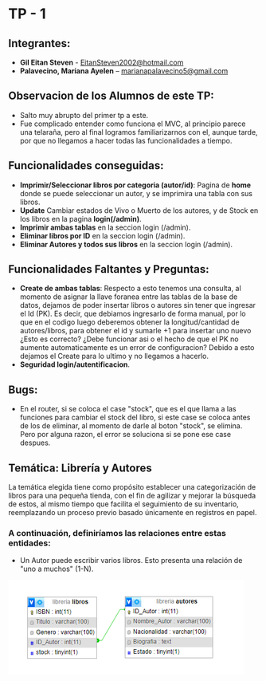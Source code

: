# **TP - 1**

## Integrantes:
- **Gil Eitan Steven** - EitanSteven2002@hotmail.com
- **Palavecino, Mariana Ayelen** – marianapalavecino5@gmail.com

## Observacion de los Alumnos de este TP:
- Salto muy abrupto del primer tp a este.
- Fue complicado entender como funciona el MVC, al principio parece una telaraña, pero al final logramos familiarizarnos con el, aunque tarde, por que no llegamos a hacer todas las funcionalidades a tiempo. 

## Funcionalidades conseguidas:
- **Imprimir/Seleccionar libros por categoria (autor/id)**: Pagina de **home** donde se puede seleccionar un autor, y se imprimira una tabla con sus libros.
- **Update** Cambiar estados de Vivo o Muerto de los autores, y de Stock en los libros en la pagina **login(/admin)**.
- **Imprimir ambas tablas** en la seccion login (/admin).
- **Eliminar libros por ID** en la seccion login (/admin).
- **Eliminar Autores y todos sus libros** en la seccion login (/admin).

## Funcionalidades Faltantes y Preguntas:
- **Create de ambas tablas**: Respecto a esto tenemos una consulta, al momento de asignar la llave foranea entre las tablas de la base de datos, dejamos de poder insertar libros o autores sin tener que ingresar el Id (PK). Es decir, que debiamos ingresarlo de forma manual, por lo que en el codigo luego deberemos obtener la longitud/cantidad de autores/libros, para obtener el id y sumarle +1 para insertar uno nuevo ¿Esto es correcto? ¿Debe funcionar asi o el hecho de que el PK no aumente automaticamente es un error de configuracion? Debido a esto dejamos el Create para lo ultimo y no llegamos a hacerlo.
- **Seguridad login/autentificacion**.

## Bugs:
- En el router, si se coloca el case "stock", que es el que llama a las funciones para cambiar el stock del libro, si este case se coloca antes de los de eliminar, al momento de darle al boton "stock", se elimina. Pero por alguna razon, el error se soluciona si se pone ese case despues.

## Temática: Librería y Autores

La temática elegida tiene como propósito establecer una categorización de libros para una pequeña tienda, con el fin de agilizar y mejorar la búsqueda de estos, al mismo tiempo que facilita el seguimiento de su inventario, reemplazando un proceso previo basado únicamente en registros en papel.

### **A continuación, definiríamos las relaciones entre estas entidades:**

- Un Autor puede escribir varios libros. Esto presenta una relación de "uno a muchos" (1-N).

![DiagramaER.png](DiagramaER.png)



